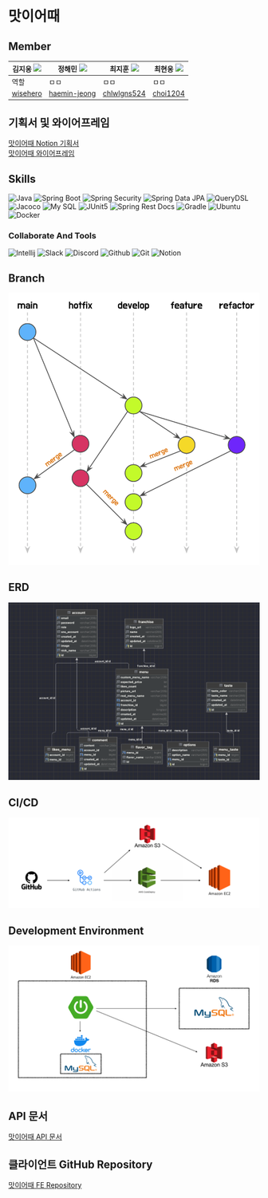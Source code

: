 # 맛이어때

## Member

| 김지웅 <img src="https://user-images.githubusercontent.com/55920132/120939947-86a46380-c755-11eb-979e-d5441c0bb286.png" width="20px"> | 정해민 <img src="https://user-images.githubusercontent.com/55920132/120939947-86a46380-c755-11eb-979e-d5441c0bb286.png" width="20px"> | 최지훈 <img src="https://user-images.githubusercontent.com/55920132/120939947-86a46380-c755-11eb-979e-d5441c0bb286.png" width="20px"> | 최현웅 <img src="https://user-images.githubusercontent.com/55920132/120939947-86a46380-c755-11eb-979e-d5441c0bb286.png" width="20px"> |
|------------------------------------------------------------------------------------------------------------------------------------|------------------------------------------------------------------------------------------------------------------------------------|------------------------------------------------------------------------------------------------------------------------------------|------------------------------------------------------------------------------------------------------------------------------------|
| 역할                                                                                                                                 | ㅁㅁ                                                                                                                                 | ㅁㅁ                                                                                                                                 | ㅁㅁ                                                                                                                                 |
| [wisehero](https://github.com/wisehero)                                                                                                                       | [haemin-jeong](https://github.com/haemin-jeong)                                                                                                | [chlwlgns524](https://github.com/chlwlgns524)                                                                                                 | [choi1204](https://github.com/choi1204)                                                                                                    |   

## 기획서 및 와이어프레임

[맛이어때 Notion 기획서](https://backend-devcourse.notion.site/938a431ee41a4c358f5826673cfbea88)<br>
[맛이어때 와이어프레임](https://www.figma.com/file/giZ2QkrKQT8uZ0K23HoNUI/%EB%82%98%EB%A7%8C%EC%9D%98-%EB%A9%94%EB%89%B4)

## Skills
![Java](https://img.shields.io/badge/Java-17-green.svg)
![Spring Boot](https://img.shields.io/badge/Spring&nbsp;Boot-2.7.2-green.svg)
![Spring Security](https://img.shields.io/badge/Spring&nbsp;Security-5.7.2-green.svg)
![Spring Data JPA](https://img.shields.io/badge/Spring%20Data%20JPA-2.7.2-brightgreen)
![QueryDSL](https://img.shields.io/badge/QueryDSL-5.0.0-green.svg)
![Jacoco](https://img.shields.io/badge/Jacoco-0.8.7-green.svg)
![My SQL](https://img.shields.io/badge/My&nbsp;SQL-8.0.29-green.svg)
![JUnit5](https://img.shields.io/badge/JUnit5-5.8.2-green.svg)
![Spring Rest Docs](https://img.shields.io/badge/Spring&nbsp;Rest&nbsp;Docs-2.0.6-green.svg)
![Gradle](https://img.shields.io/badge/Gradle-7.5.0-green.svg)
![Ubuntu](https://img.shields.io/badge/Ubuntu-20.04-green.svg)
![Docker](https://img.shields.io/badge/Docker-20.10.14-green.svg)

### Collaborate And Tools
![Intellij](https://img.shields.io/badge/IntelliJ-000000?style=flat-square&logo=IntelliJ%20IDEA&logoColor=white)
![Slack](https://img.shields.io/badge/slack-FF880F?style=flat-square&logo=slack&logoColor=FFFFFF)
![Discord](https://img.shields.io/badge/Discord-207BEA?style=flat-square&logo=discord&logoColor=FFFFFF)
![Github](https://img.shields.io/badge/GitHub-111111?style=flat-square&logo=GitHub&logoColor=FFFFFF)
![Git](https://img.shields.io/badge/Git-111111?style=flat-square&logo=Git&logoColor=FFFFFF)
![Notion](https://img.shields.io/badge/Notion-yellow?style=flat-square&logo=Notion&logoColor=FFFFFF)


## Branch

<img src="src/images/branch.png" alt="branch">

## ERD

<img src="src/images/erd.png" alt="erd">

## CI/CD

<img src="src/images/cicd.png" alt="cicd">

## Development Environment

<img src="src/images/de.png" alt="development environment">

## API 문서

[맛이어때 API 문서](http://13.125.177.126:8080/docs/index.html)

## 클라이언트 GitHub Repository
[맛이어때 FE Repository](https://github.com/prgrms-web-devcourse/Team-Tasty-Masiottae-FE)

